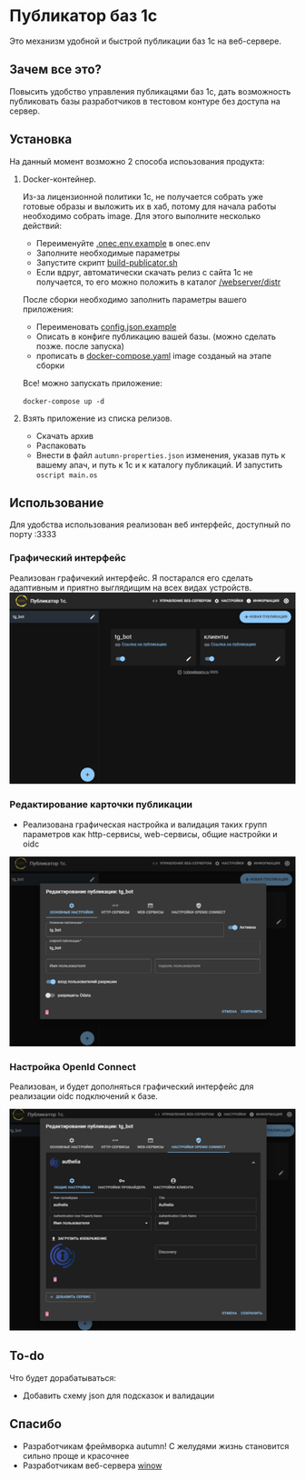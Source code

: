 # Публикатор баз 1с

Это механизм удобной и быстрой публикации баз 1с на веб-сервере.

## Зачем все это?

Повысить удобство управления публикацями баз 1с, дать возможность публиковать базы разработчиков в тестовом контуре без доступа на сервер.

## Установка

На данный момент возможно 2 способа испоьзования продукта:

1. Docker-контейнер.
    
    Из-за лицензионной политики 1с, не получается собрать уже готовые образы и выложить их в хаб, потому для начала работы необходимо собрать image.
    Для этого выполните несколько действий:

    * Переименуйте [.onec.env.example](/.onec.env.example) в onec.env
    * Заполните необходимые параметры
    * Запустите скрипт [build-publicator.sh](/build-publikator.sh)
    * Если вдруг, автоматически скачать релиз с сайта 1с не получается, то его можно положить в каталог [/webserver/distr](/webserver/distr/)

    После сборки необходимо заполнить параметры вашего приложения:

    * Переименовать [config.json.example](/volumes/config.json.example)
    * Описать в конфиге публикацию вашей базы. (можно сделать позже. после запуска)
    * прописать в [docker-compose.yaml](/docker-compose.yaml) image созданый на этапе сборки

    Все! можно запускать приложение:

    `docker-compose up -d`

2. Взять приложение из списка релизов.
    * Скачать архив
    * Распаковать
    * Внести в файл `autumn-properties.json` изменения, указав путь к вашему апач, и путь к 1с и к каталогу публикаций. И запустить `oscript main.os`

## Использование

Для удобства использования реализован веб интерфейс, доступный по порту :3333

### Графический интерфейс

Реализован графичекий интерфейс. Я постарался его сделать адаптивным и приятно выглядищим на всех видах устройств.
![Веб интерфейс](./docs/img/web.png)


### Редактирование карточки публикации

* Реализована графическая настройка и валидация таких групп параметров как http-сервисы, web-сервисы, общие настройки и oidc

![Редактирование публикации](./docs/img/%D0%A0%D0%B5%D0%B4%D0%B0%D0%BA%D1%82%D0%B8%D1%80%D0%BE%D0%B2%D0%B0%D0%BD%D0%B8%D0%B5%20%D0%BF%D1%83%D0%B1%D0%BB%D0%B8%D0%BA%D0%B0%D1%86%D0%B8%D0%B8.png)

### Настройка OpenId Connect

Реализован, и будет дополняться графический интерфейс для реализации oidc подключений к базе.

![oidc](./docs/img/%D0%9D%D0%B0%D1%81%D1%82%D1%80%D0%BE%D0%B9%D0%BA%D0%B0%20oidc.png)

## To-do
Что будет дорабатываться:

* Добавить схему json для подсказок и валидации

## Спасибо

* Разработчикам фреймворка autumn! C желудями жизнь становится сильно проще и красочнее
* Разработчикам веб-сервера [winow](https://github.com/autumn-library/winow)